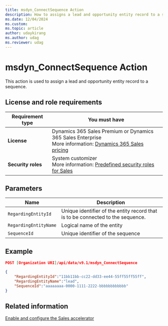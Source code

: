 ```yaml
---
title: msdyn_ConnectSequence Action
description: How to assigns a lead and opportunity entity record to a sequence.
ms.date: 12/04/2024
ms.custom: 
ms.topic: article
author: udaykirang
ms.author: udag
ms.reviewer: udag
---
```


# msdyn_ConnectSequence Action

This action is used to assign a lead and opportunity entity record to a sequence.

## License and role requirements

| Requirement type | You must have |  
|-----------------------|---------|
| **License** | Dynamics 365 Sales Premium or Dynamics 365 Sales Enterprise  <br>More information: [Dynamics 365 Sales pricing](https://dynamics.microsoft.com/sales/pricing/) |
| **Security roles** | System customizer <br>  More information: [Predefined security roles for Sales](../../security-roles-for-sales.md)|

## Parameters

|Name |Description |
|-----|-----|
|`RegardingEntityId`|Unique identifier of the entity record that is to be connected to the sequence.|
|`RegardingEntityName`|Logical name of the entity|
|`SequenceId`|Unique identifier of the sequence|

## Example

```json
POST [Organization URI]/api/data/v9.1/msdyn_ConnectSequence

{
    "RegardingEntityId":"11bb11bb-cc22-dd33-ee44-55ff55ff55ff",
    "RegardingEntityName":"lead",
    "SequenceId":"aaaaaaaa-0000-1111-2222-bbbbbbbbbbbb"
}
```

## Related information

[Enable and configure the Sales accelerator](../../enable-configure-sales-accelerator.md)
